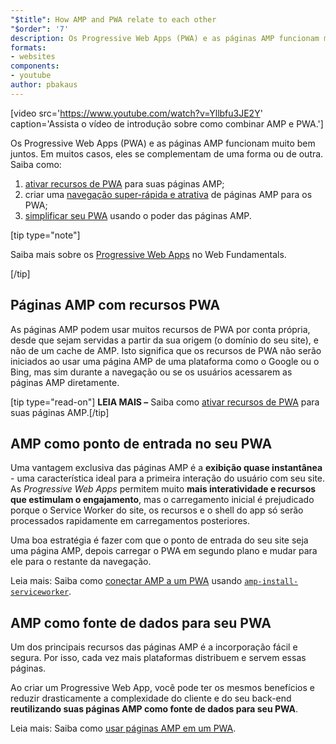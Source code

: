 ```yaml
---
"$title": How AMP and PWA relate to each other
"$order": '7'
description: Os Progressive Web Apps (PWA) e as páginas AMP funcionam muito bem juntos. Em muitos casos, eles se complementam de uma forma ou de outra. Saiba como ...
formats:
- websites
components:
- youtube
author: pbakaus
---
```


[video src='https://www.youtube.com/watch?v=Yllbfu3JE2Y' caption='Assista o vídeo de introdução sobre como combinar AMP e PWA.']

Os Progressive Web Apps (PWA) e as páginas AMP funcionam muito bem juntos. Em muitos casos, eles se complementam de uma forma ou de outra. Saiba como:

1. [ativar recursos de PWA](../../../documentation/guides-and-tutorials/optimize-measure/amp-as-pwa.md) para suas páginas AMP;
2. criar uma [navegação super-rápida e atrativa](../../../documentation/guides-and-tutorials/integrate/amp-to-pwa.md) de páginas AMP para os PWA;
3. [simplificar seu PWA](../../../documentation/guides-and-tutorials/integrate/amp-in-pwa.md) usando o poder das páginas AMP.

[tip type="note"]

Saiba mais sobre os [Progressive Web Apps](https://developers.google.com/web/progressive-web-apps/) no Web Fundamentals.

[/tip]

## Páginas AMP com recursos PWA

As páginas AMP podem usar muitos recursos de PWA por conta própria, desde que sejam servidas a partir da sua origem (o domínio do seu site), e não de um cache de AMP. Isto significa que os recursos de PWA não serão iniciados ao usar uma página AMP de uma plataforma como o Google ou o Bing, mas sim durante a navegação ou se os usuários acessarem as páginas AMP diretamente.

[tip type="read-on"] <strong>LEIA MAIS –</strong> Saiba como [ativar recursos de PWA](../../../documentation/guides-and-tutorials/optimize-measure/amp-as-pwa.md) para suas páginas AMP.[/tip]

## AMP como ponto de entrada no seu PWA

Uma vantagem exclusiva das páginas AMP é a **exibição quase instantânea** - uma característica ideal para a primeira interação do usuário com seu site. As *Progressive Web Apps* permitem muito **mais interatividade e recursos que estimulam o engajamento**, mas o carregamento inicial é prejudicado porque o Service Worker do site, os recursos e o shell do app só serão processados rapidamente em carregamentos posteriores.

Uma boa estratégia é fazer com que o ponto de entrada do seu site seja uma página AMP, depois carregar o PWA em segundo plano e mudar para ele para o restante da navegação.

Leia mais: Saiba como [conectar AMP a um PWA](../../../documentation/guides-and-tutorials/integrate/amp-to-pwa.md) usando [`amp-install-serviceworker`](../../../documentation/components/reference/amp-install-serviceworker.md).

## AMP como fonte de dados para seu PWA

Um dos principais recursos das páginas AMP é a incorporação fácil e segura. Por isso, cada vez mais plataformas distribuem e servem essas páginas.

Ao criar um Progressive Web App, você pode ter os mesmos benefícios e reduzir drasticamente a complexidade do cliente e do seu back-end **reutilizando suas páginas AMP como fonte de dados para seu PWA**.

Leia mais: Saiba como [usar páginas AMP em um PWA](../../../documentation/guides-and-tutorials/integrate/amp-in-pwa.md).
